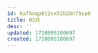 ```yaml
---
id: kaf5oqp8t2vx52b2bn75sp6
title: 03月
desc: ''
updated: 1710896100697
created: 1710896100697
---
```

